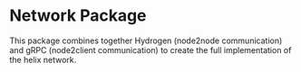 # Network Package
This package combines together Hydrogen (node2node communication) and gRPC (node2client communication)
to create the full implementation of the helix network.